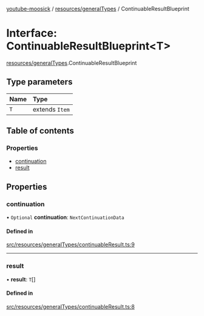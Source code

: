 [youtube-moosick](../README.md) / [resources/generalTypes](../modules/resources_generalTypes.md) / ContinuableResultBlueprint

# Interface: ContinuableResultBlueprint<T\>

[resources/generalTypes](../modules/resources_generalTypes.md).ContinuableResultBlueprint

## Type parameters

| Name | Type |
| :------ | :------ |
| `T` | extends `Item` |

## Table of contents

### Properties

- [continuation](resources_generalTypes.ContinuableResultBlueprint.md#continuation)
- [result](resources_generalTypes.ContinuableResultBlueprint.md#result)

## Properties

### continuation

• `Optional` **continuation**: `NextContinuationData`

#### Defined in

[src/resources/generalTypes/continuableResult.ts:9](https://github.com/EvasiveXkiller/youtube-moosick/blob/8fb67f1/src/resources/generalTypes/continuableResult.ts#L9)

___

### result

• **result**: `T`[]

#### Defined in

[src/resources/generalTypes/continuableResult.ts:8](https://github.com/EvasiveXkiller/youtube-moosick/blob/8fb67f1/src/resources/generalTypes/continuableResult.ts#L8)
